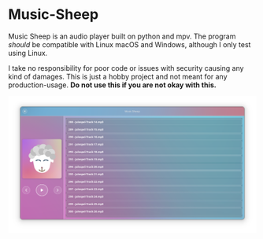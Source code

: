 # Music-Sheep
Music Sheep is an audio player built on python and mpv. The program _should_ be compatible with Linux macOS and Windows, although I only test using Linux.


I take no responsibility for poor code or issues with security causing any kind of damages. This is just a hobby project and not meant for any production-usage. **Do not use this if you are not okay with this.**



![Screenshot1](./screenshots/app_1.png?raw=true "Screenshot")

